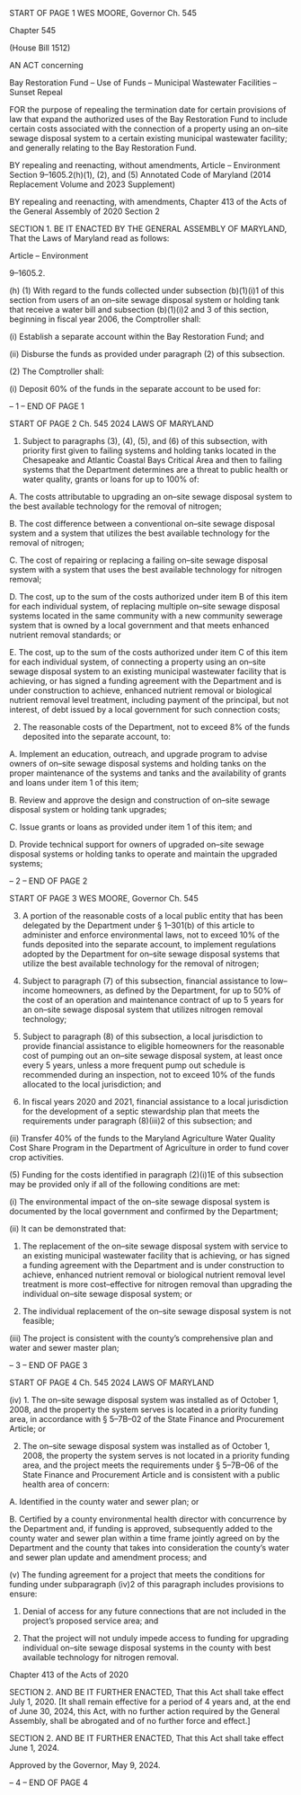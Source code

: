 START OF PAGE 1
WES MOORE, Governor Ch. 545

Chapter 545

(House Bill 1512)

AN ACT concerning

Bay Restoration Fund – Use of Funds – Municipal Wastewater Facilities –
Sunset Repeal

FOR the purpose of repealing the termination date for certain provisions of law that expand
the authorized uses of the Bay Restoration Fund to include certain costs associated
with the connection of a property using an on–site sewage disposal system to a
certain existing municipal wastewater facility; and generally relating to the Bay
Restoration Fund.

BY repealing and reenacting, without amendments,
Article – Environment
Section 9–1605.2(h)(1), (2), and (5)
Annotated Code of Maryland
(2014 Replacement Volume and 2023 Supplement)

BY repealing and reenacting, with amendments,
Chapter 413 of the Acts of the General Assembly of 2020
Section 2

SECTION 1. BE IT ENACTED BY THE GENERAL ASSEMBLY OF MARYLAND,
That the Laws of Maryland read as follows:

Article – Environment

9–1605.2.

(h) (1) With regard to the funds collected under subsection (b)(1)(i)1 of this
section from users of an on–site sewage disposal system or holding tank that receive a water
bill and subsection (b)(1)(i)2 and 3 of this section, beginning in fiscal year 2006, the
Comptroller shall:

(i) Establish a separate account within the Bay Restoration Fund;
and

(ii) Disburse the funds as provided under paragraph (2) of this
subsection.

(2) The Comptroller shall:

(i) Deposit 60% of the funds in the separate account to be used for:

– 1 –
END OF PAGE 1

START OF PAGE 2
Ch. 545 2024 LAWS OF MARYLAND

1. Subject to paragraphs (3), (4), (5), and (6) of this
subsection, with priority first given to failing systems and holding tanks located in the
Chesapeake and Atlantic Coastal Bays Critical Area and then to failing systems that the
Department determines are a threat to public health or water quality, grants or loans for
up to 100% of:

A. The costs attributable to upgrading an on–site sewage
disposal system to the best available technology for the removal of nitrogen;

B. The cost difference between a conventional on–site sewage
disposal system and a system that utilizes the best available technology for the removal of
nitrogen;

C. The cost of repairing or replacing a failing on–site sewage
disposal system with a system that uses the best available technology for nitrogen removal;

D. The cost, up to the sum of the costs authorized under item
B of this item for each individual system, of replacing multiple on–site sewage disposal
systems located in the same community with a new community sewerage system that is
owned by a local government and that meets enhanced nutrient removal standards; or

E. The cost, up to the sum of the costs authorized under item
C of this item for each individual system, of connecting a property using an on–site sewage
disposal system to an existing municipal wastewater facility that is achieving, or has signed
a funding agreement with the Department and is under construction to achieve, enhanced
nutrient removal or biological nutrient removal level treatment, including payment of the
principal, but not interest, of debt issued by a local government for such connection costs;

2. The reasonable costs of the Department, not to exceed 8%
of the funds deposited into the separate account, to:

A. Implement an education, outreach, and upgrade program
to advise owners of on–site sewage disposal systems and holding tanks on the proper
maintenance of the systems and tanks and the availability of grants and loans under item
1 of this item;

B. Review and approve the design and construction of on–site
sewage disposal system or holding tank upgrades;

C. Issue grants or loans as provided under item 1 of this item;
and

D. Provide technical support for owners of upgraded on–site
sewage disposal systems or holding tanks to operate and maintain the upgraded systems;

– 2 –
END OF PAGE 2

START OF PAGE 3
WES MOORE, Governor Ch. 545

3. A portion of the reasonable costs of a local public entity
that has been delegated by the Department under § 1–301(b) of this article to administer
and enforce environmental laws, not to exceed 10% of the funds deposited into the separate
account, to implement regulations adopted by the Department for on–site sewage disposal
systems that utilize the best available technology for the removal of nitrogen;

4. Subject to paragraph (7) of this subsection, financial
assistance to low–income homeowners, as defined by the Department, for up to 50% of the
cost of an operation and maintenance contract of up to 5 years for an on–site sewage
disposal system that utilizes nitrogen removal technology;

5. Subject to paragraph (8) of this subsection, a local
jurisdiction to provide financial assistance to eligible homeowners for the reasonable cost
of pumping out an on–site sewage disposal system, at least once every 5 years, unless a
more frequent pump out schedule is recommended during an inspection, not to exceed 10%
of the funds allocated to the local jurisdiction; and

6. In fiscal years 2020 and 2021, financial assistance to a
local jurisdiction for the development of a septic stewardship plan that meets the
requirements under paragraph (8)(iii)2 of this subsection; and

(ii) Transfer 40% of the funds to the Maryland Agriculture Water
Quality Cost Share Program in the Department of Agriculture in order to fund cover crop
activities.

(5) Funding for the costs identified in paragraph (2)(i)1E of this subsection
may be provided only if all of the following conditions are met:

(i) The environmental impact of the on–site sewage disposal system
is documented by the local government and confirmed by the Department;

(ii) It can be demonstrated that:

1. The replacement of the on–site sewage disposal system
with service to an existing municipal wastewater facility that is achieving, or has signed a
funding agreement with the Department and is under construction to achieve, enhanced
nutrient removal or biological nutrient removal level treatment is more cost–effective for
nitrogen removal than upgrading the individual on–site sewage disposal system; or

2. The individual replacement of the on–site sewage disposal
system is not feasible;

(iii) The project is consistent with the county’s comprehensive plan
and water and sewer master plan;

– 3 –
END OF PAGE 3

START OF PAGE 4
Ch. 545 2024 LAWS OF MARYLAND

(iv) 1. The on–site sewage disposal system was installed as of
October 1, 2008, and the property the system serves is located in a priority funding area,
in accordance with § 5–7B–02 of the State Finance and Procurement Article; or

2. The on–site sewage disposal system was installed as of
October 1, 2008, the property the system serves is not located in a priority funding area,
and the project meets the requirements under § 5–7B–06 of the State Finance and
Procurement Article and is consistent with a public health area of concern:

A. Identified in the county water and sewer plan; or

B. Certified by a county environmental health director with
concurrence by the Department and, if funding is approved, subsequently added to the
county water and sewer plan within a time frame jointly agreed on by the Department and
the county that takes into consideration the county’s water and sewer plan update and
amendment process; and

(v) The funding agreement for a project that meets the conditions for
funding under subparagraph (iv)2 of this paragraph includes provisions to ensure:

1. Denial of access for any future connections that are not
included in the project’s proposed service area; and

2. That the project will not unduly impede access to funding
for upgrading individual on–site sewage disposal systems in the county with best available
technology for nitrogen removal.

Chapter 413 of the Acts of 2020

SECTION 2. AND BE IT FURTHER ENACTED, That this Act shall take effect July
1, 2020. [It shall remain effective for a period of 4 years and, at the end of June 30, 2024,
this Act, with no further action required by the General Assembly, shall be abrogated and
of no further force and effect.]

SECTION 2. AND BE IT FURTHER ENACTED, That this Act shall take effect June
1, 2024.

Approved by the Governor, May 9, 2024.

– 4 –
END OF PAGE 4